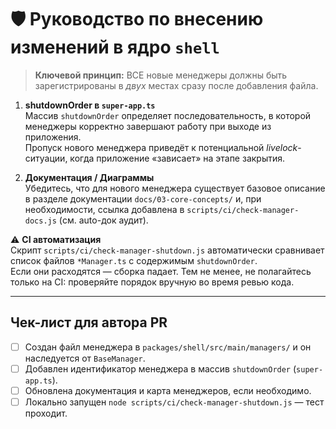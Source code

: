 # 🛡️ Руководство по внесению изменений в ядро `shell`

> **Ключевой принцип:** ВСЕ новые менеджеры должны быть зарегистрированы в _двух_ местах сразу после добавления файла.

1. **shutdownOrder в `super-app.ts`**  
   Массив `shutdownOrder` определяет последовательность, в которой менеджеры корректно завершают работу при выходе из приложения.  
   Пропуск нового менеджера приведёт к потенциальной _livelock_-ситуации, когда приложение «зависает» на этапе закрытия.

2. **Документация / Диаграммы**  
   Убедитесь, что для нового менеджера существует базовое описание в разделе документации `docs/03-core-concepts/` и, при необходимости, ссылка добавлена в `scripts/ci/check-manager-docs.js` (см. auto-док аудит).

⚠️ **CI автоматизация**  
Скрипт `scripts/ci/check-manager-shutdown.js` автоматически сравнивает список файлов `*Manager.ts` с содержимым `shutdownOrder`.  
Если они расходятся — сборка падает. Тем не менее, не полагайтесь только на CI: проверяйте порядок вручную во время ревью кода.

---

## Чек-лист для автора PR

- [ ] Создан файл менеджера в `packages/shell/src/main/managers/` и он наследуется от `BaseManager`.
- [ ] Добавлен идентификатор менеджера в массив `shutdownOrder` (`super-app.ts`).
- [ ] Обновлена документация и карта менеджеров, если необходимо.
- [ ] Локально запущен `node scripts/ci/check-manager-shutdown.js` — тест проходит.
